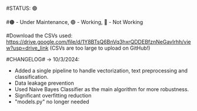 #STATUS: 🟢

#🟠 - Under Maintenance, 🟢 - Working, 🔴 - Not Working

#Download the CSVs used: https://drive.google.com/file/d/1Y8BTsQ6BnVq3hxrQDDEBfznNeGavIrhh/view?usp=drive_link (CSVs are too large to upload on GitHub!)

#CHANGELOG#
-> 10/3/2024:
- Added a single pipeline to handle vectorization, text preprocessing and classification.
- Data leakage prevention
- Used Naive Bayes Classifier as the main algorithm for more robustness.
- Significant overfitting reduction
- "models.py" no longer needed
